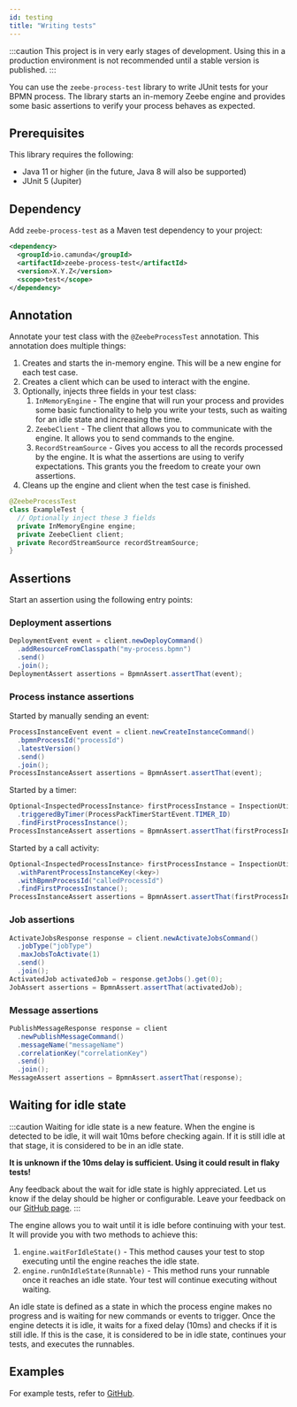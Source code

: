 ```yaml
---
id: testing
title: "Writing tests"
---
```


:::caution
This project is in very early stages of development. Using this in a production environment is not recommended
until a stable version is published.
:::

You can use the `zeebe-process-test` library to write JUnit tests for your BPMN process. The library starts an in-memory Zeebe engine and provides some basic assertions to verify your process behaves
as expected.

## Prerequisites

This library requires the following:

- Java 11 or higher (in the future, Java 8 will also be supported)
- JUnit 5 (Jupiter)

## Dependency

Add `zeebe-process-test` as a Maven test dependency to your project:

```xml
<dependency>
  <groupId>io.camunda</groupId>
  <artifactId>zeebe-process-test</artifactId>
  <version>X.Y.Z</version>
  <scope>test</scope>
</dependency>
```

## Annotation

Annotate your test class with the `@ZeebeProcessTest` annotation. This annotation does multiple things:

1. Creates and starts the in-memory engine. This will be a new engine for each test case.
2. Creates a client which can be used to interact with the engine.
3. Optionally, injects three fields in your test class:
    1. `InMemoryEngine` - The engine that will run your process and provides some basic functionality
       to help you write your tests, such as waiting for an idle state and increasing the time.
    2. `ZeebeClient` - The client that allows you to communicate with the engine.
       It allows you to send commands to the engine.
    3. `RecordStreamSource` - Gives you access to all the records processed by the engine.
       It is what the assertions are using to verify expectations. This grants you the freedom to create your own assertions.
4. Cleans up the engine and client when the test case is finished.

```java
@ZeebeProcessTest
class ExampleTest {
  // Optionally inject these 3 fields
  private InMemoryEngine engine;
  private ZeebeClient client;
  private RecordStreamSource recordStreamSource;
}
```

## Assertions

Start an assertion using the following entry points:

### Deployment assertions

```java
DeploymentEvent event = client.newDeployCommand()
  .addResourceFromClasspath("my-process.bpmn")
  .send()
  .join();
DeploymentAssert assertions = BpmnAssert.assertThat(event);
```

### Process instance assertions

Started by manually sending an event:
```java
ProcessInstanceEvent event = client.newCreateInstanceCommand()
  .bpmnProcessId("processId")
  .latestVersion()
  .send()
  .join();
ProcessInstanceAssert assertions = BpmnAssert.assertThat(event);
```

Started by a timer:
```java
Optional<InspectedProcessInstance> firstProcessInstance = InspectionUtility.findProcessEvents()
  .triggeredByTimer(ProcessPackTimerStartEvent.TIMER_ID)
  .findFirstProcessInstance();
ProcessInstanceAssert assertions = BpmnAssert.assertThat(firstProcessInstance.get());
```

Started by a call activity:
```java
Optional<InspectedProcessInstance> firstProcessInstance = InspectionUtility.findProcessInstances()
  .withParentProcessInstanceKey(<key>)
  .withBpmnProcessId("calledProcessId")
  .findFirstProcessInstance();
ProcessInstanceAssert assertions = BpmnAssert.assertThat(firstProcessInstance.get());
```

### Job assertions

```java
ActivateJobsResponse response = client.newActivateJobsCommand()
  .jobType("jobType")
  .maxJobsToActivate(1)
  .send()
  .join();
ActivatedJob activatedJob = response.getJobs().get(0);
JobAssert assertions = BpmnAssert.assertThat(activatedJob);
```

### Message assertions

```java
PublishMessageResponse response = client
  .newPublishMessageCommand()
  .messageName("messageName")
  .correlationKey("correlationKey")
  .send()
  .join();
MessageAssert assertions = BpmnAssert.assertThat(response);
```

## Waiting for idle state

:::caution
Waiting for idle state is a new feature. When the engine is detected to be idle, it
will wait 10ms before checking again. If it is still idle at that stage, it is considered to be in
an idle state.

**It is unknown if the 10ms delay is sufficient. Using it could result in flaky tests!**

Any feedback about the wait for idle state is highly appreciated. Let us know if the delay should be higher or configurable.
Leave your feedback on our [GitHub page](https://github.com/camunda-cloud/zeebe-process-test/issues).
:::

The engine allows you to wait until it is idle before continuing with your test. It will provide you with two methods to achieve this:

1. `engine.waitForIdleState()` - This method causes your test to stop executing until the engine reaches the idle state.
2. `engine.runOnIdleState(Runnable)` - This method runs your runnable once it reaches an idle state. Your test will continue executing without waiting.

An idle state is defined as a state in which the process engine makes no progress and is waiting for new commands or events to trigger.
Once the engine detects it is idle, it waits for a fixed delay (10ms) and checks if it is still idle.
If this is the case, it is considered to be in idle state, continues your tests, and executes the runnables.

## Examples

For example tests, refer to [GitHub](https://github.com/camunda-cloud/zeebe-process-test/tree/main/src/test/java/io/camunda/zeebe/process/test/assertions).